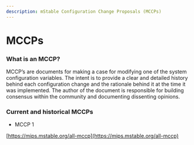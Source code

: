 ```yaml
---
description: mStable Configuration Change Proposals (MCCPs)
---
```


# MCCPs

### What is an MCCP? <a id="what-is-an-mccp"></a>

MCCP’s are documents for making a case for modifying one of the system configuration variables. The intent is to provide a clear and detailed history behind each configuration change and the rationale behind it at the time it was implemented. The author of the document is responsible for building consensus within the community and documenting dissenting opinions.

### Current and historical MCCPs

* MCCP 1

[https://mips.mstable.org/all-mccp](https://mips.mstable.org/all-mccp)

